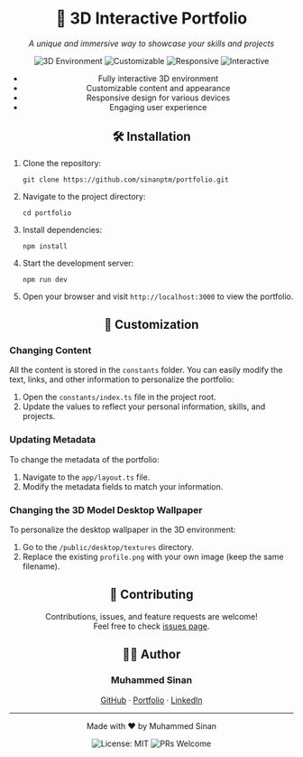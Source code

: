 <div align="center">
  <h1>🌟 3D Interactive Portfolio</h1>
  <p><em>A unique and immersive way to showcase your skills and projects</em></p>
  <img src="https://img.shields.io/badge/-3D%20Environment-blueviolet" alt="3D Environment"/>
  <img src="https://img.shields.io/badge/-Customizable-orange" alt="Customizable"/>
  <img src="https://img.shields.io/badge/-Responsive-blue" alt="Responsive"/>
  <img src="https://img.shields.io/badge/-Interactive-green" alt="Interactive"/>
</div>


<div align="center">
  <ul>
    <li>Fully interactive 3D environment</li>
    <li>Customizable content and appearance</li>
    <li>Responsive design for various devices</li>
    <li>Engaging user experience</li>
  </ul>
</div>

<h2 align="center">🛠 Installation</h2>

<ol>
  <li>Clone the repository:
    <pre><code>git clone https://github.com/sinanptm/portfolio.git</code></pre>
  </li>
  <li>Navigate to the project directory:
    <pre><code>cd portfolio</code></pre>
  </li>
  <li>Install dependencies:
    <pre><code>npm install</code></pre>
  </li>
  <li>Start the development server:
    <pre><code>npm run dev</code></pre>
  </li>
  <li>Open your browser and visit <code>http://localhost:3000</code> to view the portfolio.</li>
</ol>

<h2 align="center">🎨 Customization</h2>

<h3>Changing Content</h3>
<p>All the content is stored in the <code>constants</code> folder. You can easily modify the text, links, and other information to personalize the portfolio:</p>
<ol>
  <li>Open the <code>constants/index.ts</code> file in the project root.</li>
  <li>Update the values to reflect your personal information, skills, and projects.</li>
</ol>

<h3>Updating Metadata</h3>
<p>To change the metadata of the portfolio:</p>
<ol>
  <li>Navigate to the <code>app/layout.ts</code> file.</li>
  <li>Modify the metadata fields to match your information.</li>
</ol>

<h3>Changing the 3D Model Desktop Wallpaper</h3>
<p>To personalize the desktop wallpaper in the 3D environment:</p>
<ol>
  <li>Go to the <code>/public/desktop/textures</code> directory.</li>
  <li>Replace the existing <code>profile.png</code> with your own image (keep the same filename).</li>
</ol>

<h2 align="center">🤝 Contributing</h2>

<p align="center">
  Contributions, issues, and feature requests are welcome!<br>
  Feel free to check <a href="https://github.com/sinanptm/portfolio/issues">issues page</a>.
</p>

<h2 align="center">👨‍💻 Author</h2>

<div align="center">
  <h3><strong>Muhammed Sinan</strong></h3>
  <p>
    <a href="https://github.com/sinanptm">GitHub</a> ·
    <a href="https://sinanptm.vercel.app">Portfolio</a> ·
    <a href="https://www.linkedin.com/in/sinanptm/">LinkedIn</a>
  </p>
</div>

<hr>

<p align="center">Made with ❤️ by Muhammed Sinan</p>

<div align="center">
  <img src="https://img.shields.io/badge/License-MIT-yellow.svg" alt="License: MIT"/>
  <img src="https://img.shields.io/badge/PRs-welcome-brightgreen.svg?style=flat-square" alt="PRs Welcome"/>
</div>
